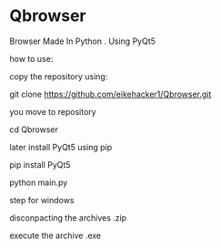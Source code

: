 # Qbrowser
Browser Made In  Python . Using PyQt5

how to use:

copy the repository using:

git clone https://github.com/eikehacker1/Qbrowser.git

you move to repository

cd Qbrowser

later install PyQt5 using pip 

pip install PyQt5

python main.py

step for windows 

disconpacting the archives .zip 

execute the archive .exe

